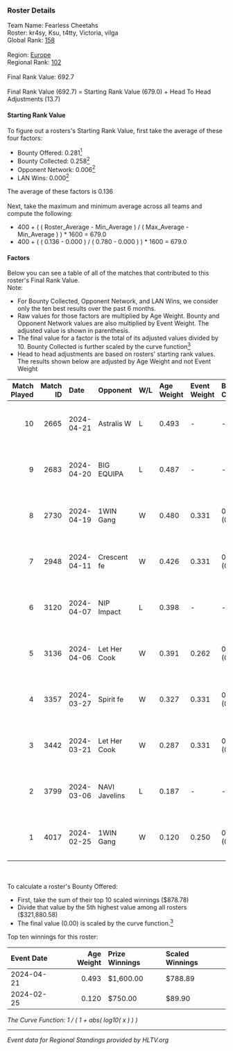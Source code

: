 ### Roster Details<br />
Team Name: Fearless Cheetahs<br />
Roster: kr4sy, Ksu, t4tty, Victoria, vilga<br />
Global Rank: [158](../standings_global.md)<br />
<br />
Region: [Europe]( ../standings_europe.md)<br />
Regional Rank: [102]( ../standings_europe.md)<br />
<br />
Final Rank Value:  692.7<br />
<br />
Final Rank Value (692.7) = Starting Rank Value (679.0) + Head To Head Adjustments (13.7)<br />

#### Starting Rank Value<br />
To figure out a rosters's Starting Rank Value, first take the average of these four factors:<br />
- Bounty Offered: 0.281[<sup>1</sup>](#table2)
- Bounty Collected: 0.258[<sup>2</sup>](#table1)
- Opponent Network: 0.006[<sup>2</sup>](#table1)
- LAN Wins: 0.000[<sup>2</sup>](#table1)

The average of these factors is 0.136<br />
<br />
Next, take the maximum and minimum average across all teams and compute the following:<br />
- 400 + ( ( Roster_Average - Min_Average ) / ( Max_Average - Min_Average ) ) * 1600 = 679.0
- 400 + ( ( 0.136 - 0.000 ) / ( 0.780 - 0.000 ) ) * 1600 = 679.0


#### Factors<br />
Below you can see a table of all of the matches that contributed to this roster's Final Rank Value.<br />
Note:<br />

- For Bounty Collected, Opponent Network, and LAN Wins, we consider only the ten best results over the past 6 months.
- Raw values for those factors are multiplied by Age Weight. Bounty and Opponent Network values are also multiplied by Event Weight. The adjusted value is shown in parenthesis.
- The final value for a factor is the total of its adjusted values divided by 10. Bounty Collected is further scaled by the curve function[<sup>3</sup>](#curveFunction)
- Head to head adjustments are based on rosters' starting rank values. The results shown below are adjusted by Age Weight and not Event Weight
<span id="table1"></span><br />


| Match Played | Match ID | Date       | Opponent      | W/L | Age Weight | Event Weight | Bounty Collected | Opponent Network | LAN Wins  | H2H Adj. | Roster                             |
| -: | -: | :- | :- | :- | :- | :- | :- | :- | :- | -: | :- |
|           10 |     2665 | 2024-04-21 | Astralis W    | L   | 0.493      | -            | -                | -                | -         |    -8.49 | kr4sy, Ksu, t4tty, Victoria, vilga |
|            9 |     2683 | 2024-04-20 | BIG EQUIPA    | L   | 0.487      | -            | -                | -                | -         |    -6.11 | kr4sy, Ksu, t4tty, Victoria, vilga |
|            8 |     2730 | 2024-04-19 | 1WIN Gang     | W   | 0.480      | 0.331        | 0.001 (0.000)    | 0.016 (0.003)    | 0 (0.000) |     6.60 | kr4sy, Ksu, t4tty, Victoria, vilga |
|            7 |     2948 | 2024-04-11 | Crescent fe   | W   | 0.426      | 0.331        | 0.005 (0.001)    | 0.076 (0.011)    | 0 (0.000) |     5.86 | kr4sy, Ksu, t4tty, Victoria, vilga |
|            6 |     3120 | 2024-04-07 | NIP Impact    | L   | 0.398      | -            | -                | -                | -         |    -5.95 | kr4sy, Ksu, t4tty, Victoria, vilga |
|            5 |     3136 | 2024-04-06 | Let Her Cook  | W   | 0.391      | 0.262        | 0.060 (0.006)    | 0.141 (0.014)    | 0 (0.000) |     9.69 | kr4sy, Ksu, t4tty, Victoria, vilga |
|            4 |     3357 | 2024-03-27 | Spirit fe     | W   | 0.327      | 0.331        | 0.005 (0.001)    | 0.139 (0.015)    | 0 (0.000) |     4.90 | kr4sy, Ksu, t4tty, Victoria, vilga |
|            3 |     3442 | 2024-03-21 | Let Her Cook  | W   | 0.287      | 0.331        | 0.060 (0.006)    | 0.141 (0.013)    | 0 (0.000) |     7.24 | kr4sy, Ksu, t4tty, Victoria, vilga |
|            2 |     3799 | 2024-03-06 | NAVI Javelins | L   | 0.187      | -            | -                | -                | -         |    -1.83 | kr4sy, Ksu, t4tty, Victoria, vilga |
|            1 |     4017 | 2024-02-25 | 1WIN Gang     | W   | 0.120      | 0.250        | 0.001 (0.000)    | 0.016 (0.000)    | 0 (0.000) |     1.78 | kr4sy, Ksu, t4tty, Victoria, vilga |

<br />
<span id="table2"></span><br />
To calculate a roster's Bounty Offered:<br />

- First, take the sum of their top 10 scaled winnings ($878.78)
- Divide that value by the 5th highest value among all rosters ($321,880.58)
- The final value (0.00) is scaled by the curve function.[<sup>3</sup>](#curveFunction)

Top ten winnings for this roster:<br />

| Event Date | Age Weight | Prize Winnings | Scaled Winnings |
| :- | -: | :- | :- |
| 2024-04-21 |      0.493 | $1,600.00      | $788.89         |
| 2024-02-25 |      0.120 | $750.00        | $89.90          |


<span id="curveFunction"></span>_The Curve Function: 1 / ( 1 + abs( log10( x ) ) )_<br />

---
_Event data for Regional Standings provided by HLTV.org_<br />
